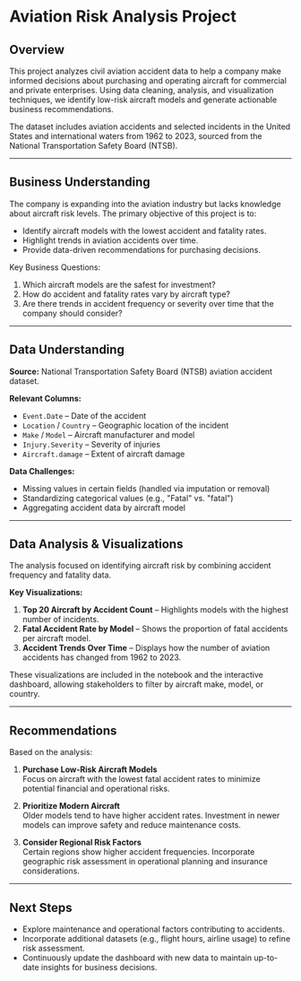 # Aviation Risk Analysis Project

## Overview

This project analyzes civil aviation accident data to help a company make informed decisions about purchasing and operating aircraft for commercial and private enterprises. Using data cleaning, analysis, and visualization techniques, we identify low-risk aircraft models and generate actionable business recommendations.

The dataset includes aviation accidents and selected incidents in the United States and international waters from 1962 to 2023, sourced from the National Transportation Safety Board (NTSB).

---

## Business Understanding

The company is expanding into the aviation industry but lacks knowledge about aircraft risk levels. The primary objective of this project is to:

- Identify aircraft models with the lowest accident and fatality rates.
- Highlight trends in aviation accidents over time.
- Provide data-driven recommendations for purchasing decisions.

Key Business Questions:

1. Which aircraft models are the safest for investment?
2. How do accident and fatality rates vary by aircraft type?
3. Are there trends in accident frequency or severity over time that the company should consider?

---

## Data Understanding

**Source:** National Transportation Safety Board (NTSB) aviation accident dataset.

**Relevant Columns:**

- `Event.Date` – Date of the accident
- `Location` / `Country` – Geographic location of the incident
- `Make` / `Model` – Aircraft manufacturer and model
- `Injury.Severity` – Severity of injuries
- `Aircraft.damage` – Extent of aircraft damage

**Data Challenges:**

- Missing values in certain fields (handled via imputation or removal)
- Standardizing categorical values (e.g., "Fatal" vs. "fatal")
- Aggregating accident data by aircraft model

---

## Data Analysis & Visualizations

The analysis focused on identifying aircraft risk by combining accident frequency and fatality data.

**Key Visualizations:**

1. **Top 20 Aircraft by Accident Count** – Highlights models with the highest number of incidents.
2. **Fatal Accident Rate by Model** – Shows the proportion of fatal accidents per aircraft model.
3. **Accident Trends Over Time** – Displays how the number of aviation accidents has changed from 1962 to 2023.

These visualizations are included in the notebook and the interactive dashboard, allowing stakeholders to filter by aircraft make, model, or country.

---

## Recommendations

Based on the analysis:

1. **Purchase Low-Risk Aircraft Models**  
   Focus on aircraft with the lowest fatal accident rates to minimize potential financial and operational risks.

2. **Prioritize Modern Aircraft**  
   Older models tend to have higher accident rates. Investment in newer models can improve safety and reduce maintenance costs.

3. **Consider Regional Risk Factors**  
   Certain regions show higher accident frequencies. Incorporate geographic risk assessment in operational planning and insurance considerations.

---

## Next Steps

- Explore maintenance and operational factors contributing to accidents.
- Incorporate additional datasets (e.g., flight hours, airline usage) to refine risk assessment.
- Continuously update the dashboard with new data to maintain up-to-date insights for business decisions.
